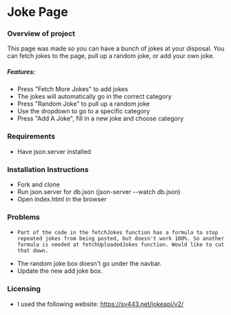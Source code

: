 # Joke Page
### Overview of project
This page was made so you can have a bunch of jokes at your disposal. You can fetch jokes to the page, pull up a random joke, or add your own joke.

##### Features:
   * Press "Fetch More Jokes" to add jokes
   * The jokes will automatically go in the correct category
   * Press "Random Joke" to pull up a random joke
   * Use the dropdown to go to a specific category
   * Press "Add A Joke", fill in a new joke and choose category

### Requirements
* Have json.server installed

### Installation Instructions
* Fork and clone
* Run json.server for db.json (json-server --watch db.json)
* Open index.html in the browser

### Problems
*     Part of the code in the fetchJokes function has a formula to stop repeated jokes from being posted, but doesn't work 100%. So another formula is needed at fetchUploadedJokes function. Would like to cut that down.
* The random joke box doesn't go under the navbar.
* Update the new add joke box.

### Licensing
* I used the following website: 
        https://sv443.net/jokeapi/v2/